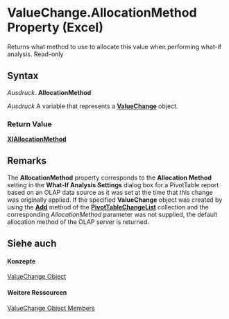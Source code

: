 
# ValueChange.AllocationMethod Property (Excel)

Returns what method to use to allocate this value when performing what-if analysis. Read-only


## Syntax

 _Ausdruck_. **AllocationMethod**

 _Ausdruck_ A variable that represents a **[ValueChange](27335d52-7003-2268-b5d0-c2cd21588579.md)** object.


### Return Value

 **[XlAllocationMethod](ade163bf-81d2-f633-323a-603b7c96e867.md)**


## Remarks

The  **AllocationMethod** property corresponds to the **Allocation Method** setting in the **What-If Analysis Settings** dialog box for a PivotTable report based on an OLAP data source as it was set at the time that this change was originally applied. If the specified **ValueChange** object was created by using the **[Add](d871f244-a669-9508-a006-bb36e693a288.md)** method of the **[PivotTableChangeList](83bc0395-b97e-d57f-cfe4-e226a5cea36c.md)** collection and the corresponding _AllocationMethod_ parameter was not supplied, the default allocation method of the OLAP server is returned.


## Siehe auch


#### Konzepte


[ValueChange Object](27335d52-7003-2268-b5d0-c2cd21588579.md)
#### Weitere Ressourcen


[ValueChange Object Members](http://msdn.microsoft.com/library/cd467d92-dee0-d049-0457-ec85ef74adf8%28Office.15%29.aspx)
